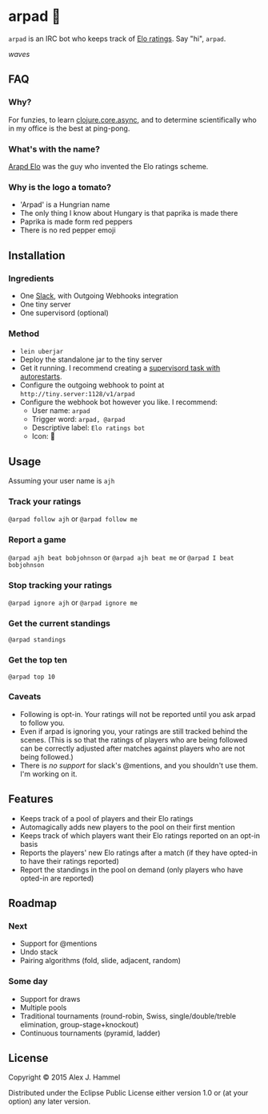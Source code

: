 # arpad :tomato:

`arpad` is an IRC bot who keeps track of [Elo ratings](https://en.wikipedia.org/wiki/Elo_rating_system). Say "hi", `arpad`.

_waves_

## FAQ

### Why?

For funzies, to learn [clojure.core.async](https://github.com/clojure/core.async), and to determine scientifically who in my office is the best at ping-pong.

### What's with the name?

[Arapd Elo](https://en.wikipedia.org/wiki/Arpad_Elo) was the guy who invented the Elo ratings scheme.

### Why is the logo a tomato?

* 'Arpad' is a Hungrian name
* The only thing I know about Hungary is that paprika is made there
* Paprika is made form red peppers
* There is no red pepper emoji

## Installation

### Ingredients
* One [Slack](https://slack.com/), with Outgoing Webhooks integration
* One tiny server
* One supervisord (optional)

### Method
* `lein uberjar`
* Deploy the standalone jar to the tiny server
* Get it running. I recommend creating a [supervisord task with autorestarts](https://www.digitalocean.com/community/tutorials/how-to-install-and-manage-supervisor-on-ubuntu-and-debian-vps).
* Configure the outgoing webhook to point at `http://tiny.server:1128/v1/arpad`
* Configure the webhook bot however you like. I recommend:
  * User name: `arpad`
  * Trigger word: `arpad, @arpad`
  * Descriptive label: `Elo ratings bot`
  * Icon: :tomato:

## Usage

Assuming your user name is `ajh`

### Track your ratings
`@arpad follow ajh` or `@arpad follow me`

### Report a game
`@arpad ajh beat bobjohnson` or `@arpad ajh beat me` or `@arpad I beat bobjohnson`

### Stop tracking your ratings
`@arpad ignore ajh` or `@arpad ignore me`

### Get the current standings
`@arpad standings`

### Get the top ten
`@arpad top 10`

### Caveats

* Following is opt-in. Your ratings will not be reported until you ask arpad to follow you.
* Even if arpad is ignoring you, your ratings are still tracked behind the scenes. (This is so that the ratings of players who are being followed can be correctly adjusted after matches against players who are not being followed.)
* There is *no support* for slack's @mentions, and you shouldn't use them. I'm working on it.

## Features

* Keeps track of a pool of players and their Elo ratings
* Automagically adds new players to the pool on their first mention
* Keeps track of which players want their Elo ratings reported on an opt-in basis
* Reports the players' new Elo ratings after a match (if they have opted-in to have their ratings reported)
* Report the standings in the pool on demand (only players who have opted-in are reported)

## Roadmap

### Next

* Support for @mentions
* Undo stack
* Pairing algorithms (fold, slide, adjacent, random)

### Some day

* Support for draws
* Multiple pools
* Traditional tournaments (round-robin, Swiss, single/double/treble elimination, group-stage+knockout)
* Continuous tournaments (pyramid, ladder)

## License

Copyright © 2015 Alex J. Hammel

Distributed under the Eclipse Public License either version 1.0 or (at
your option) any later version.
